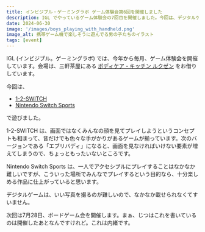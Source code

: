 ```yaml
---
title: インビジブル・ゲーミングラボ ゲーム体験会第6回を開催しました
description: IGL でやっているゲーム体験会の7回目を開催しました。今回は、デジタルゲーム会でした。
date: 2024-06-30
image: '/images/boys_playing_with_handheld.png'
image_alt: 携帯ゲーム機で楽しそうに遊んでる男の子たちのイラスト
tags: [event]
---
```


IGL (インビジブル。ゲーミングラボ) では、今年から毎月、ゲーム体験会を開催しています。会場は、三軒茶屋にある [ボディケア・キッチン ルクゼン](https://luxen.jp/) をお借りしています。

今回は、
- [1-2-SWITCH](https://www.nintendo.com/jp/switch/aacca/index.html)
- [Nintendo Switch Sports](https://www.nintendo.com/jp/switch/as8sa/index.html)

で遊びました。

1-2-SWITCH は、画面ではなくみんなの顔を見てプレイしようというコンセプトも相まって、音だけでも色々な手がかりがあるゲームが揃っています。次のバージョンである「エブリバディ」になると、画面を見なければいけない要素が増えてしまうので、ちょっともったいないところです。

Nintendo Switch Sports は、一人でアクセシブルにプレイすることはなかなか難しいですが、こういった場所でみんなでプレイするという目的なら、十分楽しめる作品に仕上がっていると思います。

デジタルゲームは、いい写真を撮るのが難しいので、なかなか載せられなくてすいません。

次回は7月28日、ボードゲーム会を開催します。まぁ、じつはこれを書いているのは開催したあとなんですけれど。これは内緒です。
